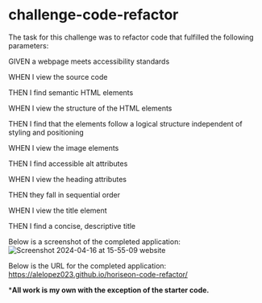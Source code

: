 # challenge-code-refactor

The task for this challenge was to refactor code that fulfilled the following parameters:

GIVEN a webpage meets accessibility standards

WHEN I view the source code

THEN I find semantic HTML elements

WHEN I view the structure of the HTML elements

THEN I find that the elements follow a logical structure independent of styling and positioning

WHEN I view the image elements

THEN I find accessible alt attributes

WHEN I view the heading attributes

THEN they fall in sequential order

WHEN I view the title element

THEN I find a concise, descriptive title

Below is a screenshot of the completed application:
![Screenshot 2024-04-16 at 15-55-09 website](https://github.com/AleLopez023/horiseon-code-refactor/assets/166090564/5746f6da-f15f-47ea-be1a-7da2f286bdcc)

Below is the URL for the completed application:
https://alelopez023.github.io/horiseon-code-refactor/

***All work is my own with the exception of the starter code.**
